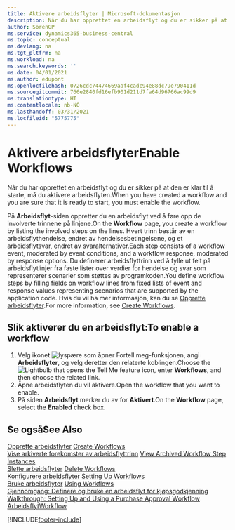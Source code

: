 ```yaml
---
title: Aktivere arbeidsflyter | Microsoft-dokumentasjon
description: Når du har opprettet en arbeidsflyt og du er sikker på at den er klar til å starte, må du aktivere arbeidsflyten.
author: SorenGP
ms.service: dynamics365-business-central
ms.topic: conceptual
ms.devlang: na
ms.tgt_pltfrm: na
ms.workload: na
ms.search.keywords: ''
ms.date: 04/01/2021
ms.author: edupont
ms.openlocfilehash: 0726cdc74474669aaf4cadc94e88dc79e790411d
ms.sourcegitcommit: 766e2840fd16efb901d211d7fa64d96766ac99d9
ms.translationtype: HT
ms.contentlocale: nb-NO
ms.lasthandoff: 03/31/2021
ms.locfileid: "5775775"
---
```

# <a name="enable-workflows"></a><span data-ttu-id="5822f-103">Aktivere arbeidsflyter</span><span class="sxs-lookup"><span data-stu-id="5822f-103">Enable Workflows</span></span>
<span data-ttu-id="5822f-104">Når du har opprettet en arbeidsflyt og du er sikker på at den er klar til å starte, må du aktivere arbeidsflyten.</span><span class="sxs-lookup"><span data-stu-id="5822f-104">When you have created a workflow and you are sure that it is ready to start, you must enable the workflow.</span></span>  

 <span data-ttu-id="5822f-105">På **Arbeidsflyt**-siden oppretter du en arbeidsflyt ved å føre opp de involverte trinnene på linjene.</span><span class="sxs-lookup"><span data-stu-id="5822f-105">On the **Workflow** page, you create a workflow by listing the involved steps on the lines.</span></span> <span data-ttu-id="5822f-106">Hvert trinn består av en arbeidsflythendelse, endret av hendelsesbetingelsene, og et arbeidsflytsvar, endret av svaralternativer.</span><span class="sxs-lookup"><span data-stu-id="5822f-106">Each step consists of a workflow event, moderated by event conditions, and a workflow response, moderated by response options.</span></span> <span data-ttu-id="5822f-107">Du definerer arbeidsflyttrinn ved å fylle ut felt på arbeidsflytlinjer fra faste lister over verdier for hendelse og svar som representerer scenarier som støttes av programkoden.</span><span class="sxs-lookup"><span data-stu-id="5822f-107">You define workflow steps by filling fields on workflow lines from fixed lists of event and response values representing scenarios that are supported by the application code.</span></span> <span data-ttu-id="5822f-108">Hvis du vil ha mer informasjon, kan du se [Opprette arbeidsflyter](across-how-to-create-workflows.md).</span><span class="sxs-lookup"><span data-stu-id="5822f-108">For more information, see [Create Workflows](across-how-to-create-workflows.md).</span></span>  

## <a name="to-enable-a-workflow"></a><span data-ttu-id="5822f-109">Slik aktiverer du en arbeidsflyt:</span><span class="sxs-lookup"><span data-stu-id="5822f-109">To enable a workflow</span></span>  
1.  <span data-ttu-id="5822f-110">Velg ikonet ![lyspære som åpner Fortell meg-funksjonen](media/ui-search/search_small.png "Fortell hva du vil gjøre"), angi **Arbeidsflyter**, og velg deretter den relaterte koblingen.</span><span class="sxs-lookup"><span data-stu-id="5822f-110">Choose the ![Lightbulb that opens the Tell Me feature](media/ui-search/search_small.png "Tell me what you want to do") icon, enter **Workflows**, and then choose the related link.</span></span>  
2.  <span data-ttu-id="5822f-111">Åpne arbeidsflyten du vil aktivere.</span><span class="sxs-lookup"><span data-stu-id="5822f-111">Open the workflow that you want to enable.</span></span>  
3.  <span data-ttu-id="5822f-112">På siden **Arbeidsflyt** merker du av for **Aktivert**.</span><span class="sxs-lookup"><span data-stu-id="5822f-112">On the **Workflow** page, select the **Enabled** check box.</span></span>  

## <a name="see-also"></a><span data-ttu-id="5822f-113">Se også</span><span class="sxs-lookup"><span data-stu-id="5822f-113">See Also</span></span>  
 <span data-ttu-id="5822f-114">[Opprette arbeidsflyter](across-how-to-create-workflows.md) </span><span class="sxs-lookup"><span data-stu-id="5822f-114">[Create Workflows](across-how-to-create-workflows.md) </span></span>  
 <span data-ttu-id="5822f-115">[Vise arkiverte forekomster av arbeidsflyttrinn](across-how-to-view-archived-workflow-step-instances.md) </span><span class="sxs-lookup"><span data-stu-id="5822f-115">[View Archived Workflow Step Instances](across-how-to-view-archived-workflow-step-instances.md) </span></span>  
 <span data-ttu-id="5822f-116">[Slette arbeidsflyter](across-how-to-delete-workflows.md) </span><span class="sxs-lookup"><span data-stu-id="5822f-116">[Delete Workflows](across-how-to-delete-workflows.md) </span></span>  
 <span data-ttu-id="5822f-117">[Konfigurere arbeidsflyter](across-set-up-workflows.md) </span><span class="sxs-lookup"><span data-stu-id="5822f-117">[Setting Up Workflows](across-set-up-workflows.md) </span></span>  
 <span data-ttu-id="5822f-118">[Bruke arbeidsflyter](across-use-workflows.md) </span><span class="sxs-lookup"><span data-stu-id="5822f-118">[Using Workflows](across-use-workflows.md) </span></span>  
 <span data-ttu-id="5822f-119">[Gjennomgang: Definere og bruke en arbeidsflyt for kjøpsgodkjenning](walkthrough-setting-up-and-using-a-purchase-approval-workflow.md) </span><span class="sxs-lookup"><span data-stu-id="5822f-119">[Walkthrough: Setting Up and Using a Purchase Approval Workflow](walkthrough-setting-up-and-using-a-purchase-approval-workflow.md) </span></span>  
 [<span data-ttu-id="5822f-120">Arbeidsflyt</span><span class="sxs-lookup"><span data-stu-id="5822f-120">Workflow</span></span>](across-workflow.md)   


[!INCLUDE[footer-include](includes/footer-banner.md)]